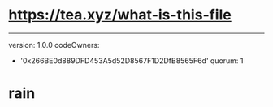 # https://tea.xyz/what-is-this-file
---
version: 1.0.0
codeOwners:
  - '0x266BE0d889DFD453A5d52D8567F1D2DfB8565F6d'
quorum: 1
# rain
